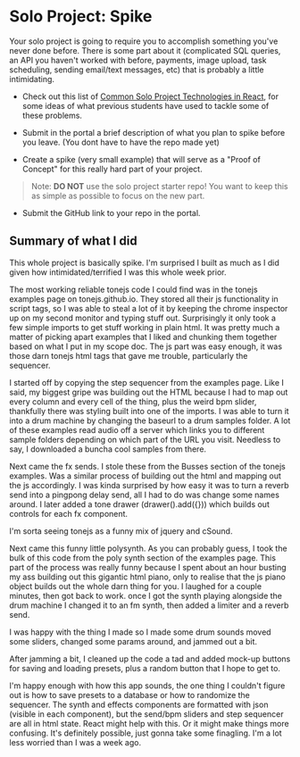 # Solo Project: Spike

Your solo project is going to require you to accomplish something you've never done before. There is some part about it (complicated SQL queries, an API you haven't worked with before, payments, image upload, task scheduling, sending email/text messages, etc) that is probably a little intimidating.

- Check out this list of [Common Solo Project Technologies in React](https://github.com/PrimeAcademy/prime-solo-common-tech), for some ideas of what previous students have used to tackle some of these problems.

- Submit in the portal a brief description of what you plan to spike before you leave. (You dont have to have the repo made yet)

- Create a spike (very small example) that will serve as a "Proof of Concept" for this really hard part of your project.

> Note: __DO NOT__ use the solo project starter repo! You want to keep this as simple as possible to focus on the new part.

- Submit the GitHub link to your repo in the portal.


## Summary of what I did 

This whole project is basically spike. I'm surprised I built as much as I did given how intimidated/terrified I was this whole week prior. 

The most working reliable tonejs code I could find was in the tonejs examples page on tonejs.github.io. They stored all their js functionality in script tags, so I was able to steal a lot of it by keeping the chrome inspector up on my second monitor and typing stuff out. Surprisingly it only took a few simple imports to get stuff working in plain html. It was pretty much a matter of picking apart examples that I liked and chunking them together based on what I put in my scope doc. The js part was easy enough, it was those darn tonejs html tags that gave me trouble, particularly the sequencer. 


I started off by copying the step sequencer from the examples page. Like I said, my biggest gripe was building out the HTML because I had to map out every column and every cell of the thing, plus the weird bpm slider, thankfully there was styling built into one of the imports. I was able to turn it into a drum machine by changing the baseurl to a drum samples folder. A lot of these examples read audio off a server which links you to different sample folders depending on which part of the URL you visit. Needless to say, I downloaded a buncha cool samples from there. 

Next came the fx sends. I stole these from the Busses section of the tonejs examples. Was a similar process of building out the html and mapping out the js accordingly. I was kinda surprised by how easy it was to turn a reverb send into a pingpong delay send, all I had to do was change some names around. I later added a tone drawer (drawer().add({})) which builds out controls for each fx component. 

I'm sorta seeing tonejs as a funny mix of jquery and cSound. 

Next came this funny little polysynth. As you can probably guess, I took the bulk of this code from the poly synth section of the examples page. This part of the process was really funny because I spent about an hour busting my ass building out this gigantic html piano, only to realise that the js piano object builds out the whole darn thing for you. I laughed for a couple minutes, then got back to work. once I got the synth playing alongside the drum machine I changed it to an fm synth, then added a limiter and a reverb send. 

I was happy with the thing I made so I made some drum sounds moved some sliders, changed some params around, and jammed out a bit. 

After jamming a bit, I cleaned up the code a tad and added mock-up buttons for saving and loading presets, plus a random button that I hope to get to. 

I'm happy enough with how this app sounds, the one thing I couldn't figure out is how to save presets to a database or how to randomize the sequencer. The synth and effects components are formatted with json (visible in each component), but the send/bpm sliders and step sequencer are all in html state. React might help with this. Or it might make things more confusing. It's definitely possible, just gonna take some finagling. I'm a lot less worried than I was a week ago. 
